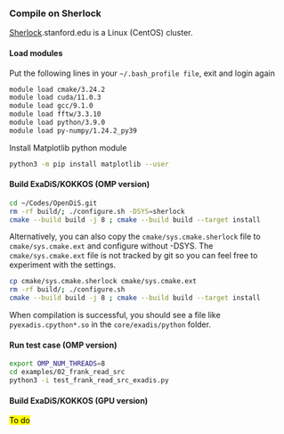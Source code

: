 ### Compile on Sherlock

[Sherlock](https://www.sherlock.stanford.edu/).stanford.edu is a Linux (CentOS) cluster.

#### Load modules 

Put the following lines in your ``~/.bash_profile file``, exit and login again
````bash
module load cmake/3.24.2
module load cuda/11.0.3
module load gcc/9.1.0
module load fftw/3.3.10
module load python/3.9.0
module load py-numpy/1.24.2_py39
````

Install Matplotlib python module
````bash
python3 -m pip install matplotlib --user
````
  
#### Build ExaDiS/KOKKOS (OMP version)

````bash
cd ~/Codes/OpenDiS.git
rm -rf build/; ./configure.sh -DSYS=sherlock
cmake --build build -j 8 ; cmake --build build --target install
````

Alternatively, you can also copy the ``cmake/sys.cmake.sherlock`` file to ``cmake/sys.cmake.ext`` and configure without -DSYS. The ``cmake/sys.cmake.ext`` file is not tracked by git so you can feel free to experiment with the settings.

````bash
cp cmake/sys.cmake.sherlock cmake/sys.cmake.ext
rm -rf build/; ./configure.sh 
cmake --build build -j 8 ; cmake --build build --target install
````

When compilation is successful, you should see a file like ``pyexadis.cpython*.so`` in the ``core/exadis/python`` folder.

#### Run test case (OMP version)

````bash
export OMP_NUM_THREADS=8
cd examples/02_frank_read_src
python3 -i test_frank_read_src_exadis.py
````

#### Build ExaDiS/KOKKOS (GPU version)

<mark>To do</mark>
